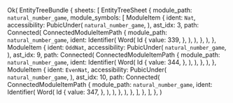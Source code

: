 Ok(
    EntityTreeBundle {
        sheets: [
            EntityTreeSheet {
                module_path: `natural_number_game`,
                module_symbols: [
                    ModuleItem {
                        ident: `Nat`,
                        accessibility: PubicUnder(
                            `natural_number_game`,
                        ),
                        ast_idx: 3,
                        path: Connected(
                            ConnectedModuleItemPath {
                                module_path: `natural_number_game`,
                                ident: Identifier(
                                    Word(
                                        Id {
                                            value: 339,
                                        },
                                    ),
                                ),
                            },
                        ),
                    },
                    ModuleItem {
                        ident: `OddNat`,
                        accessibility: PubicUnder(
                            `natural_number_game`,
                        ),
                        ast_idx: 9,
                        path: Connected(
                            ConnectedModuleItemPath {
                                module_path: `natural_number_game`,
                                ident: Identifier(
                                    Word(
                                        Id {
                                            value: 344,
                                        },
                                    ),
                                ),
                            },
                        ),
                    },
                    ModuleItem {
                        ident: `EvenNat`,
                        accessibility: PubicUnder(
                            `natural_number_game`,
                        ),
                        ast_idx: 10,
                        path: Connected(
                            ConnectedModuleItemPath {
                                module_path: `natural_number_game`,
                                ident: Identifier(
                                    Word(
                                        Id {
                                            value: 347,
                                        },
                                    ),
                                ),
                            },
                        ),
                    },
                ],
            },
        ],
    },
)